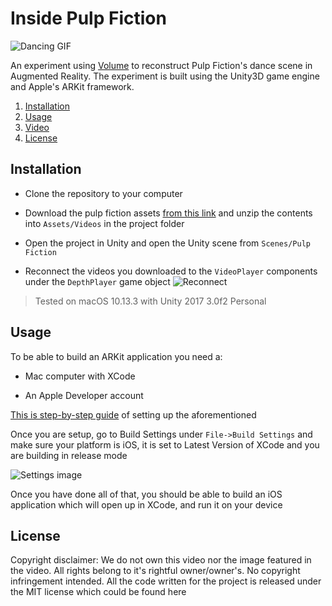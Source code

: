 # Inside Pulp Fiction
![Dancing GIF](https://github.com/juniorxsound/Pulp-Fiction-AR/blob/master/Resources/1.gif)

An experiment using [Volume](https://volume.gl) to reconstruct Pulp Fiction's dance scene in Augmented Reality. The experiment is built using the Unity3D game engine and Apple's ARKit framework.
1. [Installation](#installation)
1. [Usage](#usage)
1. [Video](https://www.youtube.com/watch?v=iwJt4DM6mJA)
1. [License](#license)

## Installation
- Clone the repository to your computer

- Download the pulp fiction assets [from this link](http://cdn.volume.gl/pulp_fiction_videos.zip) and unzip the contents into ```Assets/Videos``` in the project folder

- Open the project in Unity and open the Unity scene from ```Scenes/Pulp Fiction``` 

- Reconnect the videos you downloaded to the ```VideoPlayer``` components under the ```DepthPlayer``` game object
![Reconnect](https://github.com/juniorxsound/Pulp-Fiction-AR/blob/master/Resources/reconnect.png)

> Tested on macOS 10.13.3 with Unity 2017 3.0f2 Personal

## Usage
To be able to build an ARKit application you need a:
- Mac computer with XCode

- An Apple Developer account

[This is step-by-step guide](https://mobile-ar.reality.news/how-to/arkit-101-using-unity-arkit-plugin-create-apps-for-iphone-ipad-0178022/) of setting up the aforementioned

Once you are setup, go to Build Settings under ```File->Build Settings``` and make sure your platform is iOS, it is set to Latest Version of XCode and you are building in release mode

![Settings image](https://github.com/juniorxsound/Pulp-Fiction-AR/blob/master/Resources/settings.png)

Once you have done all of that, you should be able to build an iOS application which will open up in XCode, and run it on your device

## License
Copyright disclaimer: We do not own this video nor the image featured in the video. All rights belong to it's rightful owner/owner's. No copyright infringement intended. All the code written for the project is released under the MIT license which could be found here
